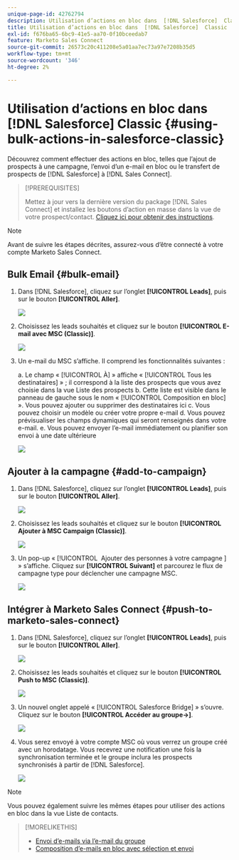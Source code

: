 ```yaml
---
unique-page-id: 42762794
description: Utilisation d’actions en bloc dans  [!DNL Salesforce]  Classic - Documents Marketo - Documentation du produit
title: Utilisation d’actions en bloc dans  [!DNL Salesforce]  Classic
exl-id: f676ba65-6bc9-41e5-aa70-0f10bceedab7
feature: Marketo Sales Connect
source-git-commit: 26573c20c411208e5a01aa7ec73a97e7208b35d5
workflow-type: tm+mt
source-wordcount: '346'
ht-degree: 2%

---
```


# Utilisation d’actions en bloc dans [!DNL Salesforce] Classic {#using-bulk-actions-in-salesforce-classic}

Découvrez comment effectuer des actions en bloc, telles que l’ajout de prospects à une campagne, l’envoi d’un e-mail en bloc ou le transfert de prospects de [!DNL Salesforce] à [!DNL Sales Connect].

>[!PREREQUISITES]
>
>Mettez à jour vers la dernière version du package [!DNL Sales Connect] et installez les boutons d’action en masse dans la vue de votre prospect/contact. [Cliquez ici pour obtenir des instructions](https://s3.amazonaws.com/tout-user-store/salesforce/assets/Marketo+Sales+Engage+For+Salesforce_+Installation+and+Success+Guide.pdf).

>[!NOTE]
>
>Avant de suivre les étapes décrites, assurez-vous d’être connecté à votre compte Marketo Sales Connect.

## Bulk Email {#bulk-email}

1. Dans [!DNL Salesforce], cliquez sur l’onglet **[!UICONTROL Leads]**, puis sur le bouton **[!UICONTROL Aller]**.

   ![](assets/one-5.png)

1. Choisissez les leads souhaités et cliquez sur le bouton **[!UICONTROL E-mail avec MSC (Classic)]**.

   ![](assets/two-5.png)

1. Un e-mail du MSC s’affiche. Il comprend les fonctionnalités suivantes :

   a. Le champ « [!UICONTROL À] » affiche « [!UICONTROL Tous les destinataires] » ; il correspond à la liste des prospects que vous avez choisie dans la vue Liste des prospects
b. Cette liste est visible dans le panneau de gauche sous le nom « [!UICONTROL Composition en bloc] ». Vous pouvez ajouter ou supprimer des destinataires ici
c. Vous pouvez choisir un modèle ou créer votre propre e-mail
d. Vous pouvez prévisualiser les champs dynamiques qui seront renseignés dans votre e-mail.
e. Vous pouvez envoyer l’e-mail immédiatement ou planifier son envoi à une date ultérieure

   ![](assets/three-4.png)

## Ajouter à la campagne {#add-to-campaign}

1. Dans [!DNL Salesforce], cliquez sur l’onglet **[!UICONTROL Leads]**, puis sur le bouton **[!UICONTROL Aller]**.

   ![](assets/four-3.png)

1. Choisissez les leads souhaités et cliquez sur le bouton **[!UICONTROL Ajouter à MSC Campaign (Classic)]**.

   ![](assets/five-3.png)

1. Un pop-up « [!UICONTROL &#x200B; Ajouter des personnes à votre campagne &#x200B;] » s’affiche. Cliquez sur **[!UICONTROL Suivant]** et parcourez le flux de campagne type pour déclencher une campagne MSC.

   ![](assets/six.png)

## Intégrer à Marketo Sales Connect {#push-to-marketo-sales-connect}

1. Dans [!DNL Salesforce], cliquez sur l’onglet **[!UICONTROL Leads]**, puis sur le bouton **[!UICONTROL Aller]**.

   ![](assets/seven-1.png)

1. Choisissez les leads souhaités et cliquez sur le bouton **[!UICONTROL Push to MSC (Classic)]**.

   ![](assets/eight-1.png)

1. Un nouvel onglet appelé « [!UICONTROL Salesforce Bridge] » s’ouvre. Cliquez sur le bouton **[!UICONTROL Accéder au groupe→]**.

   ![](assets/nine-1.png)

1. Vous serez envoyé à votre compte MSC où vous verrez un groupe créé avec un horodatage. Vous recevrez une notification une fois la synchronisation terminée et le groupe inclura les prospects synchronisés à partir de [!DNL Salesforce].

   ![](assets/ten.png)

>[!NOTE]
>
>Vous pouvez également suivre les mêmes étapes pour utiliser des actions en bloc dans la vue Liste de contacts.

>[!MORELIKETHIS]
>
>* [Envoi d’e-mails via l’e-mail du groupe](/help/marketo/product-docs/marketo-sales-connect/email/using-the-compose-window/sending-emails-via-group-email.md)
>* [Composition d’e-mails en bloc avec sélection et envoi](/help/marketo/product-docs/marketo-sales-connect/email/using-the-compose-window/composing-bulk-emails-with-select-and-send.md#sending-emails)
